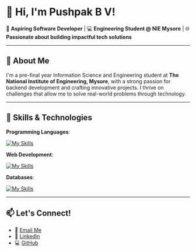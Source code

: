 # 👋 Hi, I'm Pushpak B V!

🌟 **Aspiring Software Developer** | 💻 **Engineering Student @ NIE Mysore** | 🌐 **Passionate about building impactful tech solutions**

---

## 🚀 About Me

I'm a pre-final year Information Science and Engineering student at **The National Institute of Engineering, Mysore**, with a strong passion for backend development and crafting innovative projects. I thrive on challenges that allow me to solve real-world problems through technology.


---

## 🔧 Skills & Technologies

**Programming Languages**:  

[![My Skills](https://skillicons.dev/icons?i=cpp,java,python,ts)](https://skillicons.dev)


**Web Development**:  

[![My Skills](https://skillicons.dev/icons?i=js,html,css,react,nodejs,next,express,tailwind)](https://skillicons.dev) 


**Databases**:  

[![My Skills](https://skillicons.dev/icons?i=mysql,mongodb,postgres)](https://skillicons.dev) 



---


## 📫 Let's Connect!

- 💌 [Email Me](mailto:pushpakbv@gmail.com)  
- 💼 [LinkedIn](https://www.linkedin.com/in/pushpakbv/)  
- 💻 [GitHub](https://github.com/pushpakbv/)  
